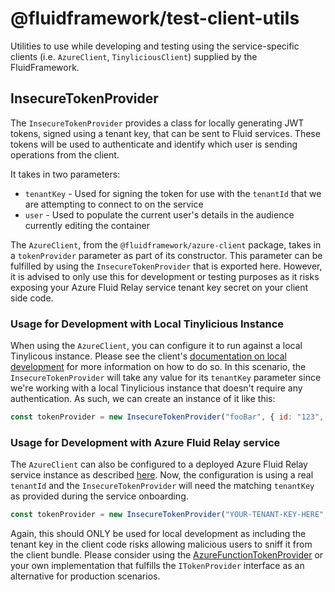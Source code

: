 # @fluidframework/test-client-utils

Utilities to use while developing and testing using the service-specific clients (i.e. `AzureClient`, `TinyliciousClient`) supplied by the FluidFramework.

## InsecureTokenProvider

The `InsecureTokenProvider` provides a class for locally generating JWT tokens, signed using a tenant key, that can be sent to Fluid services. These tokens will be used to authenticate and identify which user is sending operations from the client.

It takes in two parameters:
- `tenantKey` - Used for signing the token for use with the `tenantId` that we are attempting to connect to on the service
- `user` - Used to populate the current user's details in the audience currently editing the container

The `AzureClient`, from the `@fluidframework/azure-client` package, takes in a `tokenProvider` parameter as part of its constructor. This parameter can be fulfilled by using the `InsecureTokenProvider` that is exported here. However, it is advised to only use this for development or testing purposes as it risks exposing your Azure Fluid Relay service tenant key secret on your client side code.

### Usage for Development with Local Tinylicious Instance

When using the `AzureClient`, you can configure it to run against a local Tinylicous instance. Please see the client's [documentation on local development](https://github.com/microsoft/FluidFramework/blob/main/packages/framework/azure-client/README.md#backed-locally) for more information on how to do so. In this scenario, the `InsecureTokenProvider` will take any value for its `tenantKey` parameter since we're working with a local Tinylicious instance that doesn't require any authentication. As such, we can create an instance of it like this:

```javascript
const tokenProvider = new InsecureTokenProvider("fooBar", { id: "123", name: "Test User" });
```

### Usage for Development with Azure Fluid Relay service

The `AzureClient` can also be configured to a deployed Azure Fluid Relay service instance as described [here](https://github.com/microsoft/FluidFramework/blob/main/packages/framework/azure-client/README.md#backed-by-a-live-azure-fluid-relay-instance). Now, the configuration is using a real `tenantId` and the `InsecureTokenProvider` will need the matching `tenantKey` as provided during the service onboarding.

```javascript
const tokenProvider = new InsecureTokenProvider("YOUR-TENANT-KEY-HERE", { id: "123", name: "Test User" });
```

Again, this should ONLY be used for local development as including the tenant key in the client code risks allowing malicious users to sniff it from the client bundle. Please consider using the [AzureFunctionTokenProvider](https://github.com/microsoft/FluidFramework/blob/main/packages/framework/azure-client/src/AzureFunctionTokenProvider.ts) or your own implementation that fulfills the `ITokenProvider` interface as an alternative for production scenarios.